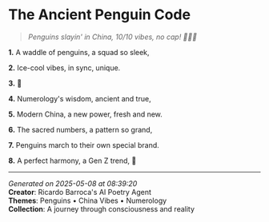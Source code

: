 # The Ancient Penguin Code

> *Penguins slayin' in China, 10/10 vibes, no cap! 🦜🇨🇳*

**1.** A waddle of penguins, a squad so sleek,


**2.** Ice-cool vibes, in sync, unique.


**3.** 🐧


**4.** Numerology's wisdom, ancient and true,


**5.** Modern China, a new power, fresh and new.


**6.** The sacred numbers, a pattern so grand,


**7.** Penguins march to their own special brand.


**8.** A perfect harmony, a Gen Z trend, 🏮



---

*Generated on 2025-05-08 at 08:39:20*  
**Creator**: Ricardo Barroca's AI Poetry Agent  
**Themes**: Penguins • China Vibes • Numerology  
**Collection**: A journey through consciousness and reality